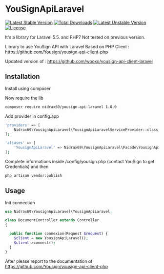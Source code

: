 # YouSignApiLaravel

[![Latest Stable Version](https://poser.pugx.org/nidrax69/yousign-api-laravel/v/stable)](https://packagist.org/packages/nidrax69/yousign-api-laravel)
[![Total Downloads](https://poser.pugx.org/nidrax69/yousign-api-laravel/downloads)](https://packagist.org/packages/nidrax69/yousign-api-laravel)
[![Latest Unstable Version](https://poser.pugx.org/nidrax69/yousign-api-laravel/v/unstable)](https://packagist.org/packages/nidrax69/yousign-api-laravel)
[![License](https://poser.pugx.org/nidrax69/yousign-api-laravel/license)](https://packagist.org/packages/nidrax69/yousign-api-laravel)

It's a library for Laravel 5.5. and PHP7
Not tested on previous version.

Library to use YouSign API with Laravel
Based on PHP Client : https://github.com/Yousign/yousign-api-client-php

Updated version of : https://github.com/wooxo/yousign-api-client-laravel

Installation
------------

Install using composer

Now require the lib
```bash
composer require nidrax69/yousign-api-laravel 1.0.0
```

Add provider in config.app
```bash
'providers' => [
    Nidrax69\YousignApiLaravel\YousignApiLaravelServiceProvider::class,
];

'aliases' => [
    'YousignApiLaravel' => Nidrax69\YousignApiLaravel\Facade\YousignApiLaravel::class,
];
```

Complete informations inside /config/yousign.php (contact YouSign to get Credentials) and then
```bash
php artisan vendor:publish
```

Usage
------------

Init connection
```php
use Nidrax69\YousignApiLaravel\YousignApiLaravel;

class DocumentController extends Controller
{

  public function connexion(Request $request) {
    $client = new YousignApiLaravel();
    $client->connect();
  }
}
```

After please report to the documentation of https://github.com/Yousign/yousign-api-client-php
